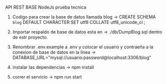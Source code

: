 API REST BASE NodeJs prueba tecnica

1. Codigo para crear la base de datos llamada blog
-> CREATE SCHEMA `blog` DEFAULT CHARACTER SET utf8 COLLATE utf8_unicode_ci ;

2. Importar respaldo de base de datos esta en
->    ./db/DumpBlog.sql
dentro de estr proyecto.

3. Renombrar .env.example a .env y colocar el usuario y contraeña a la conexion de base de datos en la linea
-> DATABASE_URL="mysql://usuario:password@localhost:3306/blog"

4. instalar las dependencias 
-> npm install

5. correr el servicio 
-> npm run start


